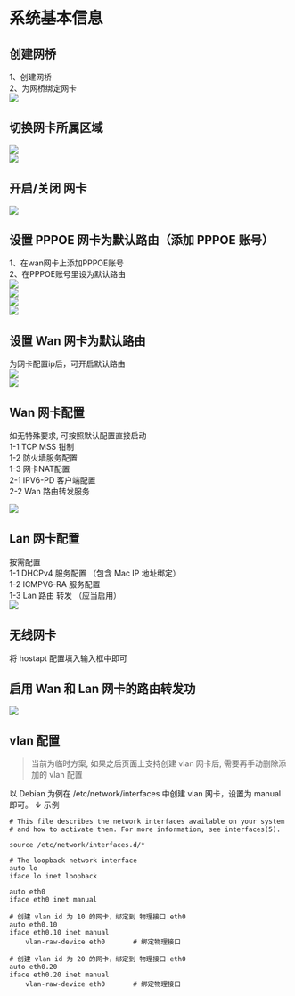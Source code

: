 # 系统基本信息

## 创建网桥
1、创建网桥  
2、为网桥绑定网卡  
![](../images/other-features/CicsSystemGroup/13.png)  


## 切换网卡所属区域
![](../images/other-features/CicsSystemGroup/1.png)  
![](../images/other-features/CicsSystemGroup/2.png)  


## 开启/关闭 网卡
![](../images/other-features/CicsSystemGroup/3.png) 


<!-- ## 默认路由
默认路由为 flow 0 出口 -->

## 设置 PPPOE 网卡为默认路由（添加 PPPOE 账号）
1、在wan网卡上添加PPPOE账号  
2、在PPPOE账号里设为默认路由  
![](../images/other-features/CicsSystemGroup/4.png)  
![](../images/other-features/CicsSystemGroup/5.png)  
![](../images/other-features/CicsSystemGroup/6.png)  
![](../images/other-features/CicsSystemGroup/7.png) 


## 设置 Wan 网卡为默认路由
为网卡配置ip后，可开启默认路由  
![](../images/other-features/CicsSystemGroup/8.png)  
![](../images/other-features/CicsSystemGroup/9.png)  

## Wan 网卡配置
如无特殊要求, 可按照默认配置直接启动  
1-1 TCP MSS 钳制  
1-2 防火墙服务配置  
1-3 网卡NAT配置  
2-1 IPV6-PD 客户端配置  
2-2 Wan 路由转发服务  

![](../images/other-features/CicsSystemGroup/10.png)  


## Lan 网卡配置
按需配置  
1-1 DHCPv4 服务配置  （包含 Mac IP 地址绑定）  
1-2 ICMPV6-RA 服务配置  
1-3 Lan 路由 转发 （应当启用）  
![](../images/other-features/CicsSystemGroup/11.png)  


## 无线网卡 
将 hostapt 配置填入输入框中即可

## 启用 Wan 和 Lan 网卡的路由转发功
![](../images/other-features/CicsSystemGroup/12.png)  

## vlan 配置
>  当前为临时方案, 如果之后页面上支持创建 vlan 网卡后, 需要再手动删除添加的 vlan 配置

以 Debian 为例在 /etc/network/interfaces 中创建 vlan 网卡，设置为 manual 即可。
↓ 示例
```shell
# This file describes the network interfaces available on your system
# and how to activate them. For more information, see interfaces(5).

source /etc/network/interfaces.d/*

# The loopback network interface
auto lo
iface lo inet loopback

auto eth0
iface eth0 inet manual

# 创建 vlan id 为 10 的网卡，绑定到 物理接口 eth0
auto eth0.10
iface eth0.10 inet manual
    vlan-raw-device eth0       # 绑定物理接口

# 创建 vlan id 为 20 的网卡，绑定到 物理接口 eth0
auto eth0.20
iface eth0.20 inet manual
    vlan-raw-device eth0       # 绑定物理接口

```

